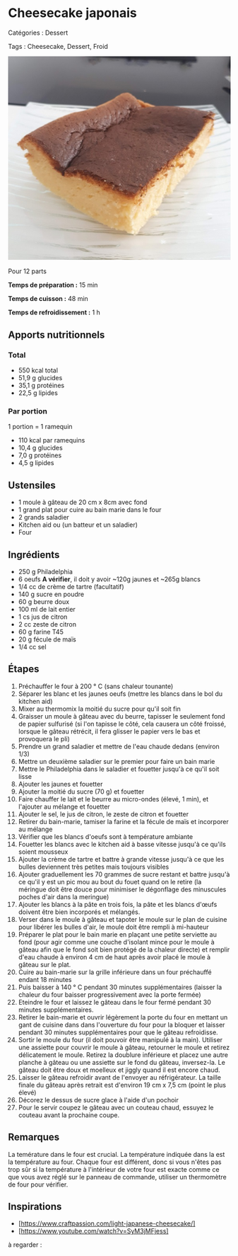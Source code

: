 # Cheesecake japonais

Catégories : Dessert

Tags : Cheesecake, Dessert, Froid

![Cheesecake japonais](./Cheesecake_japonais.jpg)

Pour 12 parts

**Temps de préparation :** 15 min

**Temps de cuisson :** 48 min

**Temps de refroidissement :** 1 h

## Apports nutritionnels

### Total

* 550 kcal total
* 51,9 g glucides
* 35,1 g protéines
* 22,5 g lipides

### Par portion

1 portion = 1 ramequin

* 110 kcal par ramequins
* 10,4 g glucides
* 7,0 g protéines
* 4,5 g lipides

## Ustensiles

* 1 moule à gâteau de 20 cm x 8cm avec fond
* 1 grand plat pour cuire au bain marie dans le four
* 2 grands saladier
* Kitchen aid ou (un batteur et un saladier)
* Four

## Ingrédients

* 250 g Philadelphia
* 6 oeufs <span class="warning">**A vérifier**, il doit y avoir ~120g jaunes et ~265g blancs</span>
* 1/4 cc de crème de tartre (facultatif)
* 140 g sucre en poudre
* 60 g beurre doux
* 100 ml de lait entier
* 1 cs jus de citron
* 2 cc zeste de citron
* 60 g farine T45
* 20 g fécule de maïs
* 1/4 cc sel

## Étapes

1. Préchauffer le four à 200 ° C (sans chaleur tounante)
2. Séparer les blanc et les jaunes oeufs (mettre les blancs dans le bol du kitchen aid)
3. Mixer au thermomix la moitié du sucre pour qu'il soit fin
4. Graisser un moule à gâteau avec du beurre, tapisser le seulement fond de papier sulfurisé (si l'on tapisse le côté, cela causera un côté froissé, lorsque le gâteau rétrécit, il fera glisser le papier vers le bas et provoquera le pli)
5. Prendre un grand saladier et mettre de l'eau chaude dedans (environ 1/3)
6. Mettre un deuxième saladier sur le premier pour faire un bain marie
7. Mettre le Philadelphia dans le saladier et fouetter jusqu'à ce qu'il soit lisse
8. Ajouter les jaunes et fouetter
9.  Ajouter la moitié du sucre (70 g) et fouetter
10. Faire chauffer le lait et le beurre au micro-ondes (élevé, 1 min), et l'ajouter au mélange et fouetter
11. Ajouter le sel, le jus de citron, le zeste de citron et fouetter
12. Retirer du bain-marie, tamiser la farine et la fécule de maïs et incorporer au mélange
13. Vérifier que les blancs d'oeufs sont à température ambiante
14. Fouetter les blancs avec le kitchen aid à basse vitesse jusqu'à ce qu'ils soient mousseux
15. Ajouter la crème de tartre et battre à grande vitesse jusqu'à ce que les bulles deviennent très petites mais toujours visibles
16. Ajouter graduellement les 70 grammes de sucre restant et battre jusqu'à ce qu'il y est un pic mou au bout du fouet quand on le retire (la méringue doit être douce pour minimiser le dégonflage des minuscules poches d'air dans la meringue)
17. Ajouter les blancs à la pâte en trois fois, la pâte et les blancs d'œufs doivent être bien incorporés et mélangés.
18. Verser dans le moule à gâteau et tapoter le moule sur le plan de cuisine pour libérer les bulles d'air, le moule doit être rempli à mi-hauteur
19. Préparer le plat pour le bain marie en plaçant une petite serviette au fond (pour agir comme une couche d'isolant mince pour le moule à gâteau afin que le fond soit bien protégé de la chaleur directe) et remplir d'eau chaude à environ 4 cm de haut après avoir placé le moule à gâteau sur le plat.
20. Cuire au bain-marie sur la grille inférieure dans un four préchauffé endant 18 minutes
21. Puis baisser à 140 ° C pendant 30 minutes supplémentaires (laisser la chaleur du four baisser progressivement avec la porte fermée)
22. Eteindre le four et laissez le gâteau dans le four fermé pendant 30 minutes supplémentaires.
23. Retirer le bain-marie et ouvrir légèrement la porte du four en mettant un gant de cuisine dans dans l'ouverture du four pour la bloquer et laisser pendant 30 minutes supplémentaires pour que le gâteau refroidisse.
24. Sortir le moule du four (il doit pouvoir être manipulé à la main). Utiliser une assiette pour couvrir le moule à gâteau, retourner le moule et retirez délicatement le moule. Retirez la doublure inférieure et placez une autre planche à gâteau ou une assiette sur le fond du gâteau, inversez-la. Le gâteau doit être doux et moelleux et jiggly quand il est encore chaud. 
25. Laisser le gâteau refroidir avant de l'envoyer au réfrigérateur. La taille finale du gâteau après retrait est d'environ 19 cm x 7,5 cm (point le plus élevé)
26. Décorez le dessus de sucre glace à l'aide d'un pochoir
27. Pour le servir coupez le gâteau avec un couteau chaud, essuyez le couteau avant la prochaine coupe.

## Remarques

La temérature dans le four est crucial. La température indiquée dans la est la température au four. Chaque four est différent, donc si vous n'êtes pas trop sûr si la température à l'intérieur de votre four est exacte comme ce que vous avez réglé sur le panneau de commande, utiliser un thermomètre de four pour vérifier.

## Inspirations

* [https://www.craftpassion.com/light-japanese-cheesecake/]
* [https://www.youtube.com/watch?v=SyM3jMFjess]


à regarder : 